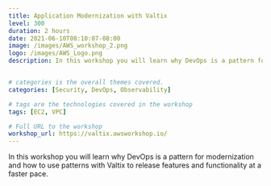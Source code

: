 ```yaml
---
title: Application Modernization with Valtix
level: 300
duration: 2 hours
date: 2021-06-10T08:10:07-08:00
image: /images/AWS_workshop_2.png
logo: /images/AWS_Logo.png
description: In this workshop you will learn why DevOps is a pattern for modernization and how to use patterns with Valtix to deploy a scalable security architecture that secure your workloads in a matter of minutes.


# categories is the overall themes covered. 
categories: [Security, DevOps, Observability]

# tags are the technologies covered in the workshop
tags: [EC2, VPC]

# Full URL to the workshop
workshop_url: https://valtix.awsworkshop.io/
---
```

In this workshop you will learn why DevOps is a pattern for modernization and how to use patterns with Valtix to release features and functionality at a faster pace.